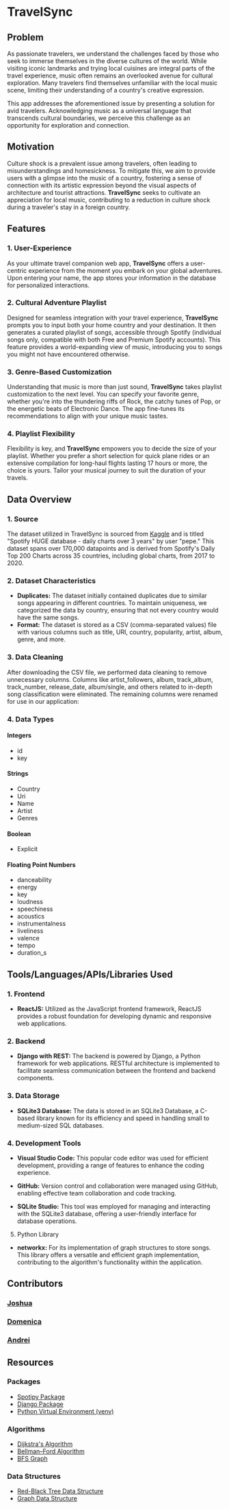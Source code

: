 # TravelSync

## Problem
As passionate travelers, we understand the challenges faced by those who seek to immerse themselves in the diverse cultures of the world. While visiting iconic landmarks and trying local cuisines are integral parts of the travel experience, music often remains an overlooked avenue for cultural exploration. Many travelers find themselves unfamiliar with the local music scene, limiting their understanding of a country's creative expression.

This app addresses the aforementioned issue by presenting a solution for avid travelers. Acknowledging music as a universal language that transcends cultural boundaries, we perceive this challenge as an opportunity for exploration and connection.

## Motivation
Culture shock is a prevalent issue among travelers, often leading to misunderstandings and homesickness. To mitigate this, we aim to provide users with a glimpse into the music of a country, fostering a sense of connection with its artistic expression beyond the visual aspects of architecture and tourist attractions. **TravelSync** seeks to cultivate an appreciation for local music, contributing to a reduction in culture shock during a traveler's stay in a foreign country.

## Features

### 1. User-Experience
As your ultimate travel companion web app, **TravelSync** offers a user-centric experience from the moment you embark on your global adventures. Upon entering your name, the app stores your information in the database for personalized interactions.

### 2. Cultural Adventure Playlist
Designed for seamless integration with your travel experience, **TravelSync** prompts you to input both your home country and your destination. It then generates a curated playlist of songs, accessible through Spotify (individual songs only, compatible with both Free and Premium Spotify accounts). This feature provides a world-expanding view of music, introducing you to songs you might not have encountered otherwise.

### 3. Genre-Based Customization
Understanding that music is more than just sound, **TravelSync** takes playlist customization to the next level. You can specify your favorite genre, whether you're into the thundering riffs of Rock, the catchy tunes of Pop, or the energetic beats of Electronic Dance. The app fine-tunes its recommendations to align with your unique music tastes.

### 4. Playlist Flexibility
Flexibility is key, and **TravelSync** empowers you to decide the size of your playlist. Whether you prefer a short selection for quick plane rides or an extensive compilation for long-haul flights lasting 17 hours or more, the choice is yours. Tailor your musical journey to suit the duration of your travels.


## Data Overview

### 1. Source
The dataset utilized in TravelSync is sourced from [Kaggle](https://www.kaggle.com/datasets/pepepython/spotify-huge-database-daily-charts-over-3-years) and is titled "Spotify HUGE database - daily charts over 3 years" by user "pepe." This dataset spans over 170,000 datapoints and is derived from Spotify's Daily Top 200 Charts across 35 countries, including global charts, from 2017 to 2020.

### 2. Dataset Characteristics
- **Duplicates:** The dataset initially contained duplicates due to similar songs appearing in different countries. To maintain uniqueness, we categorized the data by country, ensuring that not every country would have the same songs.
-  **Format:** The dataset is stored as a CSV (comma-separated values) file with various columns such as title, URI, country, popularity, artist, album, genre, and more.

### 3. Data Cleaning
After downloading the CSV file, we performed data cleaning to remove unnecessary columns. Columns like artist_followers, album, track_album, track_number, release_date, album/single, and others related to in-depth song classification were eliminated. The remaining columns were renamed for use in our application:

### 4. Data Types
#### **Integers**
 * id
 * key

#### **Strings**
 - Country
 - Uri
 - Name
 - Artist
 - Genres

#### **Boolean**
 - Explicit

#### **Floating Point Numbers**
 - danceability
 - energy
 - key
 - loudness
 - speechiness
 - acoustics
 - instrumentalness
 - liveliness
 - valence
 - tempo
 - duration_s


## Tools/Languages/APIs/Libraries Used
### 1. Frontend
- **ReactJS:** Utilized as the JavaScript frontend framework, ReactJS provides a robust foundation for developing dynamic and responsive web applications.
### 2. Backend
- **Django with REST:** The backend is powered by Django, a Python framework for web applications. RESTful architecture is implemented to facilitate seamless communication between the frontend and backend components.
### 3. Data Storage
- **SQLite3 Database:** The data is stored in an SQLite3 Database, a C-based library known for its efficiency and speed in handling small to medium-sized SQL databases.
### 4. Development Tools
- **Visual Studio Code:** This popular code editor was used for efficient development, providing a range of features to enhance the coding experience.

- **GitHub:** Version control and collaboration were managed using GitHub, enabling effective team collaboration and code tracking.

- **SQLite Studio:** This tool was employed for managing and interacting with the SQLite3 database, offering a user-friendly interface for database operations.

5. Python Library
- **networkx:** For its implementation of graph structures to store songs. This library offers a versatile and efficient graph implementation, contributing to the algorithm's functionality within the application.

## Contributors

### [Joshua](https://github.com/delamaterj)

### [Domenica](https://github.com/domesimbana)

### [Andrei](https://github.com/TheAndreiUrsu)


## Resources
### Packages
* [Spotipy Package](https://spotipy.readthedocs.io/en/2.22.1/)
* [Django Package](https://docs.djangoproject.com/en/4.2/)
* [Python Virtual Environment (venv)](https://docs.python.org/3/library/venv.html)

### Algorithms
* [Dijkstra's Algorithm](https://www.scaler.com/topics/data-structures/dijkstra-algorithm/)
* [Bellman–Ford Algorithm](https://www.geeksforgeeks.org/bellman-ford-algorithm-dp-23/)
* [BFS Graph](https://www.geeksforgeeks.org/breadth-first-search-or-bfs-for-a-graph/)

### Data Structures
* [Red-Black Tree Data Structure](https://www.geeksforgeeks.org/introduction-to-red-black-tree/)
* [Graph Data Structure](https://www.geeksforgeeks.org/graph-data-structure-and-algorithms/)
